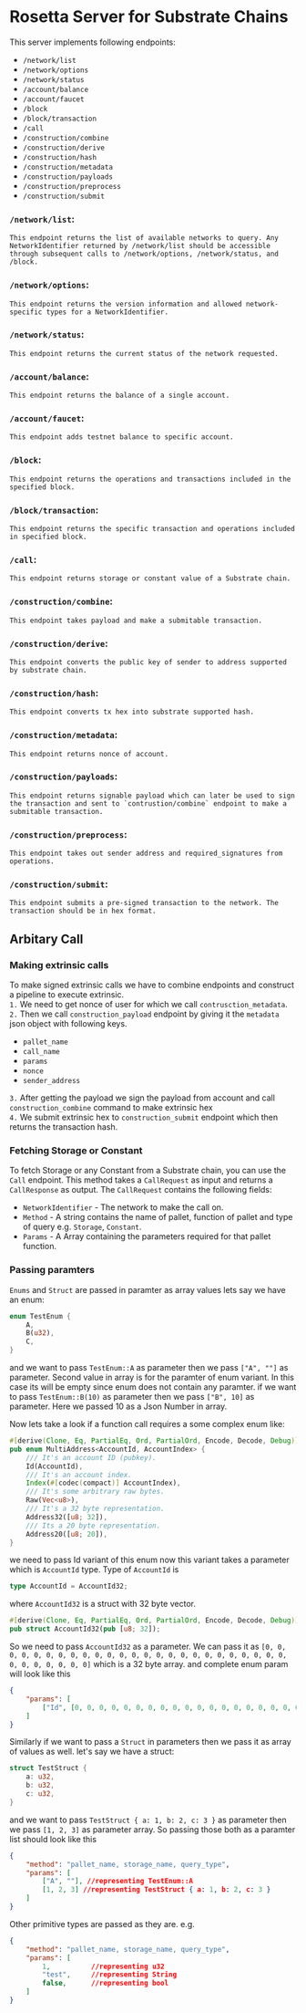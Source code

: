 # __Rosetta Server for Substrate Chains__

This server implements following endpoints:
* `/network/list`
* `/network/options`
* `/network/status`
* `/account/balance`
* `/account/faucet`
* `/block`
* `/block/transaction`
* `/call`
* `/construction/combine`
* `/construction/derive`
* `/construction/hash`
* `/construction/metadata`
* `/construction/payloads`
* `/construction/preprocess`
* `/construction/submit`


### `/network/list`:
    This endpoint returns the list of available networks to query. Any NetworkIdentifier returned by /network/list should be accessible through subsequent calls to /network/options, /network/status, and /block.
 
### `/network/options`:
    This endpoint returns the version information and allowed network-specific types for a NetworkIdentifier. 

### `/network/status`:
    This endpoint returns the current status of the network requested.
 
### `/account/balance`:
    This endpoint returns the balance of a single account.
 
### `/account/faucet`:
    This endpoint adds testnet balance to specific account.
 
### `/block`:
    This endpoint returns the operations and transactions included in the specified block.
 
### `/block/transaction`:
    This endpoint returns the specific transaction and operations included in specified block.
 
### `/call`:
    This endpoint returns storage or constant value of a Substrate chain.
 
### `/construction/combine`:
    This endpoint takes payload and make a submitable transaction.
 
### `/construction/derive`:
    This endpoint converts the public key of sender to address supported by substrate chain.
 
### `/construction/hash`:
    This endpoint converts tx hex into substrate supported hash.
 
### `/construction/metadata`:
    This endpoint returns nonce of account.
 
### `/construction/payloads`:
    This endpoint returns signable payload which can later be used to sign the transaction and sent to `contrustion/combine` endpoint to make a submitable transaction.
 
### `/construction/preprocess`:
    This endpoint takes out sender address and required_signatures from operations.
 
### `/construction/submit`:
    This endpoint submits a pre-signed transaction to the network. The transaction should be in hex format.


## __Arbitary Call__

### __Making extrinsic calls__

To make signed extrinsic calls we have to combine endpoints and construct a pipeline to execute extrinsic.\
`1.` We need to get nonce of user for which we call `contrusction_metadata`.\
`2.` Then we call `construction_payload` endpoint by giving it the `metadata` json object with following keys.
* `pallet_name`
* `call_name`
* `params`
* `nonce`
* `sender_address`

`3.` After getting the payload we sign the payload from account and call `construction_combine` command to make extrinsic hex\
`4.` We submit extrinsic hex to `construction_submit` endpoint which then returns the transaction hash.

### __Fetching Storage or Constant__

To fetch Storage or any Constant from a Substrate chain, you can use the `Call` endpoint. This method takes a `CallRequest` as input and returns a `CallResponse` as output. The `CallRequest` contains the following fields:
* `NetworkIdentifier` - The network to make the call on.
* `Method` - A string contains the name of pallet, function of pallet and type of query e.g. `Storage`, `Constant`. 
* `Params` - A Array containing the parameters required for that pallet function.

### __Passing paramters__
`Enums` and `Struct` are passed in paramter as array values
lets say we have an enum:
```Rust
enum TestEnum {
    A,
    B(u32),
    C,
}
```
and we want to pass `TestEnum::A` as parameter then we pass `["A", ""]` as parameter.
Second value in array is for the paramter of enum variant. In this case its will be empty since enum does not contain any paramter.
if we want to pass `TestEnum::B(10)` as parameter then we pass `["B", 10]` as parameter. 
Here we passed 10 as a Json Number in array.

Now lets take a look if a function call requires a some complex enum like:
```Rust
#[derive(Clone, Eq, PartialEq, Ord, PartialOrd, Encode, Decode, Debug)]
pub enum MultiAddress<AccountId, AccountIndex> {
    /// It's an account ID (pubkey).
    Id(AccountId),
    /// It's an account index.
    Index(#[codec(compact)] AccountIndex),
    /// It's some arbitrary raw bytes.
    Raw(Vec<u8>),
    /// It's a 32 byte representation.
    Address32([u8; 32]),
    /// Its a 20 byte representation.
    Address20([u8; 20]),
}
```
we need to pass Id variant of this enum now this variant takes a parameter which is `AccountId` type. Type of `AccountId` is 

```Rust
type AccountId = AccountId32;
```
where `AccountId32` is a struct with 32 byte vector.

```Rust
#[derive(Clone, Eq, PartialEq, Ord, PartialOrd, Encode, Decode, Debug)]
pub struct AccountId32(pub [u8; 32]);
```

So we need to pass `AccountId32` as a parameter. We can pass it as `[0, 0, 0, 0, 0, 0, 0, 0, 0, 0, 0, 0, 0, 0, 0, 0, 0, 0, 0, 0, 0, 0, 0, 0, 0, 0, 0, 0, 0, 0, 0, 0]` which is a 32 byte array. and complete enum param will look like this

```Json
{
    "params": [
        ["Id", [0, 0, 0, 0, 0, 0, 0, 0, 0, 0, 0, 0, 0, 0, 0, 0, 0, 0, 0, 0, 0, 0, 0, 0, 0, 0, 0, 0, 0, 0, 0, 0]]
    ]
}

```

Similarly if we want to pass a `Struct` in parameters then we pass it as array of values as well.
let's say we have a struct:

```Rust
struct TestStruct {
    a: u32,
    b: u32,
    c: u32,
}
```
and we want to pass `TestStruct { a: 1, b: 2, c: 3 }` as parameter then we pass `[1, 2, 3]` as parameter array.
So passing those both as a paramter list should look like this
```Json
{
    "method": "pallet_name, storage_name, query_type",
    "params": [
        ["A", ""], //representing TestEnum::A
        [1, 2, 3] //representing TestStruct { a: 1, b: 2, c: 3 }
    ]
}
```

Other primitive types are passed as they are. e.g.
```Json
{
    "method": "pallet_name, storage_name, query_type",
    "params": [
        1,          //representing u32
        "test",     //representing String
        false,      //representing bool
    ]
}
```






